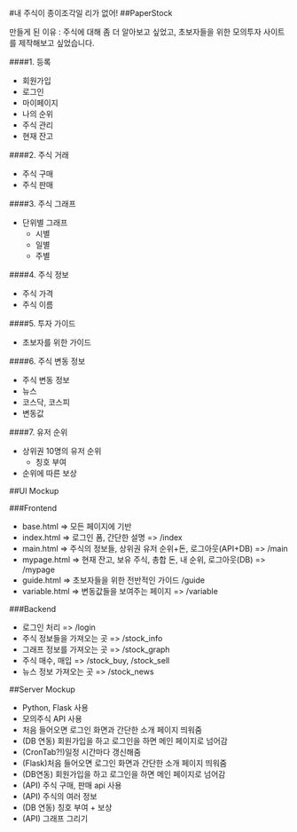 #내 주식이 종이조각일 리가 없어!
##PaperStock

만들게 된 이유 : 주식에 대해 좀 더 알아보고 싶었고, 초보자들을 위한 모의투자 사이트를 제작해보고 싶었습니다.


####1. 등록
  - 회원가입
  - 로그인
  - 마이페이지
  - 나의 순위
  - 주식 관리
  - 현재 잔고
		  
####2. 주식 거래
  - 주식 구매
  - 주식 판매
		      
####3. 주식 그래프
  - 단위별 그래프
    - 시별
    - 일별
    - 주별
				    
####4. 주식 정보
  - 주식 가격
  - 주식 이름
					
####5. 투자 가이드
  - 초보자를 위한 가이드
					  
####6. 주식 변동 정보
  - 주식 변동 정보
  - 뉴스
  - 코스닥, 코스피
  - 변동값

####7. 유저 순위
  - 상위권 10명의 유저 순위
    - 칭호 부여
  - 순위에 따른 보상


##UI Mockup

###Frontend
 - base.html => 모든 페이지에 기반
 - index.html => 로그인 폼, 간단한 설명 => /index
 - main.html => 주식의 정보들, 상위권 유저 순위+돈, 로그아웃(API+DB) => /main
 - mypage.html => 현재 잔고, 보유 주식, 총합 돈, 내 순위, 로그아웃(DB) => /mypage
 - guide.html => 초보자들을 위한 전반적인 가이드 /guide
 - variable.html => 변동값들을 보여주는 페이지 => /variable

###Backend
 - 로그인 처리 => /login
 - 주식 정보들을 가져오는 곳 => /stock_info
 - 그래프 정보를 가져오는 곳 => /stock_graph
 - 주식 매수, 매입 => /stock_buy, /stock_sell
 - 뉴스 정보 가져오는 곳 => /stock_news



##Server Mockup

 - Python, Flask 사용
 - 모의주식 API 사용
 - 처음 들어오면 로그인 화면과 간단한 소개 페이지 띄워줌
 - (DB 연동) 회원가입을 하고 로그인을 하면 메인 페이지로 넘어감
 - (CronTab?!)일정 시간마다 갱신해줌
 - (Flask)처음 들어오면 로그인 화면과 간단한 소개 페이지 띄워줌
 - (DB연동) 회원가입을 하고 로그인을 하면 메인 페이지로 넘어감
 - (API) 주식 구매, 판매 api 사용
 - (API) 주식의 여러 정보
 - (DB 연동) 칭호 부여 + 보상
 - (API) 그래프 그리기
